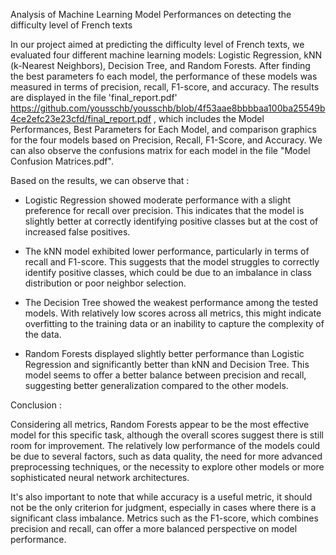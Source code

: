 Analysis of Machine Learning Model Performances on detecting the difficulty level of French texts

In our project aimed at predicting the difficulty level of French texts, we evaluated four different machine learning models: Logistic Regression, kNN (k-Nearest Neighbors), Decision Tree, and Random Forests. After finding the best parameters fo each model, the performance of these models was measured in terms of precision, recall, F1-score, and accuracy. The results are displayed in the file 'final_report.pdf' https://github.com/yousschb/yousschb/blob/4f53aae8bbbbaa100ba25549b4ce2efc23e23cfd/final_report.pdf , which includes the Model Performances, Best Parameters for Each Model, and comparison graphics for the four models based on Precision, Recall, F1-Score, and Accuracy. We can also observe the confusions matrix for each model in the file "Model Confusion Matrices.pdf".

Based on the results, we can observe that :

- Logistic Regression showed moderate performance with a slight preference for recall over precision. This indicates that the model is slightly better at correctly identifying positive classes but at the cost of increased false positives.

- The kNN model exhibited lower performance, particularly in terms of recall and F1-score. This suggests that the model struggles to correctly identify positive classes, which could be due to an imbalance in class distribution or poor neighbor selection.

- The Decision Tree showed the weakest performance among the tested models. With relatively low scores across all metrics, this might indicate overfitting to the training data or an inability to capture the complexity of the data.

- Random Forests displayed slightly better performance than Logistic Regression and significantly better than kNN and Decision Tree. This model seems to offer a better balance between precision and recall, suggesting better generalization compared to the other models.

Conclusion :

Considering all metrics, Random Forests appear to be the most effective model for this specific task, although the overall scores suggest there is still room for improvement. The relatively low performance of the models could be due to several factors, such as data quality, the need for more advanced preprocessing techniques, or the necessity to explore other models or more sophisticated neural network architectures.

It's also important to note that while accuracy is a useful metric, it should not be the only criterion for judgment, especially in cases where there is a significant class imbalance. Metrics such as the F1-score, which combines precision and recall, can offer a more balanced perspective on model performance.

